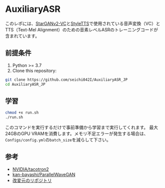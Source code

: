 # AuxiliaryASR
このレポには、[StarGANv2-VC](https://github.com/yl4579/StarGANv2-VC)と[StyleTTS](https://github.com/yl4579/StyleTTS)で使用されている音声変換（VC）とTTS（Text-Mel Alignment）のための音素レベルASRのトレーニングコードが含まれています。

## 前提条件
1. Python >= 3.7
2. Clone this repository:
```bash
git clone https://github.com/seichi042I/AuxiliaryASR_JP
cd AuxiliaryASR_JP
```

## 学習
```bash
chmod +x run.sh
./run.sh
```
このコマンドを実行するだけで事前準備から学習まで実行してくれます。
最大24GBのGPU VRAMを消費します。メモリ不足エラーが発生する場合は、`Configs/config.yml`の`batch_size`を減らして下さい。

## 参考
- [NVIDIA/tacotron2](https://github.com/NVIDIA/tacotron2)
- [kan-bayashi/ParallelWaveGAN](https://github.com/kan-bayashi/ParallelWaveGAN)
- [改変元のリポジトリ](https://github.com/yl4579/AuxiliaryASR)
